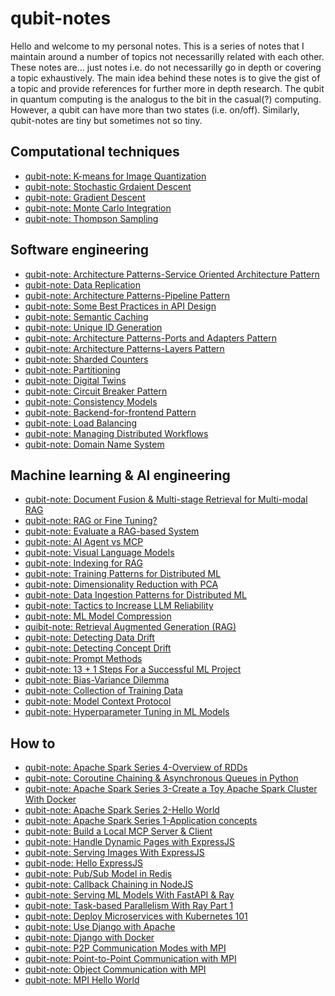 # qubit-notes

Hello and welcome to my personal notes. This is a series of notes that I maintain around a number of topics not necessarilly related
with each other. These notes are... just notes i.e. do not necessarilly go in depth or covering a topic exhaustively. 
The main idea behind these notes is to give the gist of a topic and provide references for further more in depth research.
The qubit in quantum computing is the analogus to the bit in the casual(?) computing. However,
a qubit can have more than two states (i.e. on/off). Similarly, qubit-notes are tiny but sometimes not so tiny.


## Computational techniques

- <a href="comp_techs/2025-08-24-K-means-image-quantization.md">qubit-note: K-means for Image Quantization</a>
- <a href="comp_techs/2025-05-24-stochastic-grdaient-descent.md">qubit-note: Stochastic Grdaient Descent</a>
- <a href="comp_techs/2025-05-17-gradient-descent.md">qubit-note: Gradient Descent</a>
- <a href="comp_techs/2025-05-11-monte-carlo-integration.md">qubit-note: Monte Carlo Integration</a>
- <a href="comp_techs/2025-05-10-thompson-sampling.md">qubit-note: Thompson Sampling</a>

## Software engineering

- <a href="software_engineering/2025-08-25-architecture-patterns-service-oriente-architecture-pattern.md">qubit-note: Architecture Patterns-Service Oriented Architecture Pattern</a>
- <a href="software_engineering/2025-04-22-data-replication.md">qubit-note: Data Replication</a>
- <a href="software_engineering/2025-08-19-architecture-patterns-pipeline-pattern.md">qubit-note: Architecture Patterns-Pipeline Pattern</a>
- <a href="software_engineering/2025-08-16-some-best-practices-api-design.md">qubit-note: Some Best Practices in API Design</a>
- <a href="software_engineering/2025-08-16-semantic-caching.md">qubit-note: Semantic Caching</a>
- <a href="software_engineering/2025-08-14-unique-id-generation.md">qubit-note: Unique ID Generation</a>
- <a href="software_engineering/2025-08-13-architecture-patterns-ports-and-adapters-pattern.md">qubit-note: Architecture Patterns-Ports and Adapters Pattern</a>
- <a href="software_engineering/2025-08-12-architecture-patterns-layers-pattern.md">qubit-note: Architecture Patterns-Layers Pattern</a>
- <a href="software_engineering/2025-08-11-sharded-counters.md">qubit-note: Sharded Counters</a>
- <a href="software_engineering/2025-08-04-partitioning.md">qubit-note: Partitioning</a> 
- <a href="software_engineering/2025-07-28-digital-twins.md">qubit-note: Digital Twins</a>
- <a href="software_engineering/2025-04-30-circuit-breaker-pattern.md">qubit-note: Circuit Breaker Pattern</a>
- <a href="software_engineering/2025-04-28-consistency-models.md">qubit-note: Consistency Models</a>
- <a href="software_engineering/2025-04-22-backend-for-frontend-pattern.md">qubit-note: Backend-for-frontend Pattern</a>
- <a href="software_engineering/2025-04-21-load-balancing.md">qubit-note: Load Balancing</a>
- <a href="software_engineering/2025-04-20-managing-distributed-workflows.md">qubit-note: Managing Distributed Workflows</a>
- <a href="software_engineering/2025-04-18-domain-name-system.md">qubit-note: Domain Name System</a>

## Machine learning & AI engineering

- <a href="ml/2025-09-12-weighted-fusion-multi-stage-retrieval-multi-modal-rag.md">qubit-note: Document Fusion & Multi-stage Retrieval for Multi-modal RAG</a>
- <a href="ml/2025-08-31-RAG-or-fine-tuning.md">qubit-note: RAG or Fine Tuning?</a>
- <a href="ml/2025-08-28-evaluate-RAG-based-system.md">qubit-note: Evaluate a RAG-based System</a>
- <a href="ml/2025-08-25-ai-agents-vs-mcp.md">qubit-note: AI Agent vs MCP</a>
- <a href="ml/2025-08-24-visual-language-models.md">qubit-note: Visual Language Models</a>
- <a href="ml/2025-08-21-indexing-for-rag.md">qubit-note: Indexing for RAG</a>
- <a href="ml/2025-05-11-training-patterns-for-distributed-ML.md">qubit-note: Training Patterns for Distributed ML</a>
- <a href="ml/2025-05-08-dimensionality-reduction-with-PCA.md">qubit-note: Dimensionality Reduction with PCA</a>
- <a href="ml/2025-05-07-data-ingestion-patterns-for-dist-ml.md">qubit-note: Data Ingestion Patterns for Distributed ML</a>
- <a href="ml/2025-05-06-tactics-to-increase-llm-reliability.md">qubit-note: Tactics to Increase LLM Reliability</a>
- <a href="ml/2025-05-05-ml-model-compression.md">qubit-note: ML Model Compression</a>
- <a href="ml/2025-05-03-retrieval-augmented-generation.md">quibit-note: Retrieval Augmented Generation (RAG)</a>
- <a href="ml/2025-05-01-detecting-data-drift.md">qubit-note: Detecting Data Drift</a>
- <a href="ml/2025-05-01-detecting-concept-drift.md">qubit-note: Detecting Concept Drift</a>
- <a href="ml/2025-04-29-prompt-methods.md">qubit-note: Prompt Methods</a>
- <a href="ml/2024-06-18-13_steps_to_successful_ml_project.md">qubit-note: 13 + 1 Steps For a Successful ML Project</a>
- <a href="ml/2025-04-26-bias-variance-dilemma.md">qubit-note: Bias-Variance Dilemma</a>
- <a href="ml/2025-04-24-collection-of-training-data.md">qubit-note: Collection of Training Data</a>
- <a href="ml/2025-04-23-model-context-protocol.md">qubit-note: Model Context Protocol</a>
- <a href="ml/2025-04-28-hyperparameter-tuning-ml-models.md">qubit-note: Hyperparameter Tuning in ML Models</a> 

## How to

- <a href="how_to/2025-09-02-apache-spark-series-4-overview-of-rdds.md">qubit-note: Apache Spark Series 4-Overview of RDDs</a>
- <a href="how_to/2025-09-02-coroutine-chaining-asynchronous-queue.md">qubit-note: Coroutine Chaining & Asynchronous Queues in Python</a>
- <a href="how_to/2025-08-29-apache-spark-series-3-create-toy-apache-spark-cluster-docker.md">qubit-note: Apache Spark Series 3-Create a Toy Apache Spark Cluster With Docker</a>
- <a href="how_to/2025-08-29-apache-spark-series-2-hello-world.md">qubit-note: Apache Spark Series 2-Hello World</a>
- <a href="how_to/2025-08-29-apache-spark-series-1-application-concepts.md">qubit-note: Apache Spark Series 1-Application concepts</a>
- <a href="how_to/2025-08-27-build-local-mcp-server-and-client.md">qubit-note: Build a Local MCP Server & Client</a>
- <a href="how_to/2025-05-10-handle-dynamic-pages-with-expressJS.md">qubit-note: Handle Dynamic Pages with ExpressJS</a>
- <a href="how_to/2025-05-09-serving-images-with-expressJS.md">qubit-note: Serving Images With ExpressJS</a>
- <a href="how_to/2025-05-08-hello-expressJS.md">qubit-node: Hello ExpressJS</a>
- <a href="how_to/2025-05-06-pub-sub-model-in-redis.md">qubit-note: Pub/Sub Model in Redis</a>
- <a href="how_to/2025-05-06-callback-chaning-in-nodeJS.md">qubit-note: Callback Chaining in NodeJS</a>
- <a href="how_to/2025-05-01-serving-ml-models-with-fastapi-ray.md">qubit-note: Serving ML Models With FastAPI & Ray</a>
- <a href="how_to/2025-04-29-task-based-parallelism-with-ray.md">qubit-note: Task-based Parallelism With Ray Part 1</a>
- <a href="how_to/2023-11-15-kubernetes_101.md">qubit-note: Deploy Microservices with Kubernetes 101</a>
- <a href="how_to/2021-07-15-django-apache.md">qubit-note: Use Django with Apache</a>
- <a href="how_to/2021-07-29-django-with-docker.md">qubit-note: Django with Docker</a>
- <a href="how_to/2021-07-08-p2p-communication-modes-with-mpi.md">qubit-note: P2P Communication Modes with MPI</a>
- <a href="how_to/2021-07-07-point-to-point-communication-with-mpi.md">qubit-note: Point-to-Point Communication with MPI</a>
- <a href="how_to/2021-06-24-object-communication-with-mpi.md">qubit-note: Object Communication with MPI</a>
- <a href="how_to/2021-06-13-mpi-hello-world.md">qubit-note: MPI Hello World</a>
